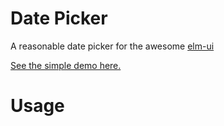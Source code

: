 # Date Picker

A reasonable date picker for the awesome [elm-ui](https://package.elm-lang.org/packages/mdgriffith/elm-ui/latest/)

[See the simple demo here.](https://fabhof.github.io/elm-ui-datepicker/)

# Usage

